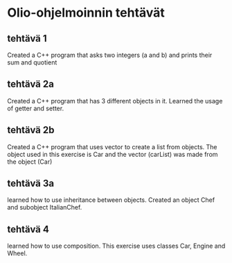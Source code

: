 # Olio-ohjelmoinnin tehtävät

## tehtävä 1
Created a C++ program that asks two integers (a and b) and prints their sum and quotient

## tehtävä 2a
Created a C++ program that has 3 different objects in it. Learned the usage of getter and setter.

## tehtävä 2b
Created a C++ program that uses vector to create a list from objects. The object used in this exercise is Car and the vector (carList) was made from the object (Car)

## tehtävä 3a
learned how to use inheritance between objects. Created an object Chef and subobject ItalianChef. 

## tehtävä 4
learned how to use composition. This exercise uses classes Car, Engine and Wheel. 